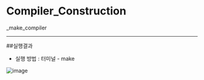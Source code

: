 # Compiler_Construction
_make_compiler

---
##실행결과
- 실행 방법 : 터미널 - make

![image](https://user-images.githubusercontent.com/38518648/145076234-b5efdb27-cfd5-47bc-80b2-de2b5ecffe25.png)


